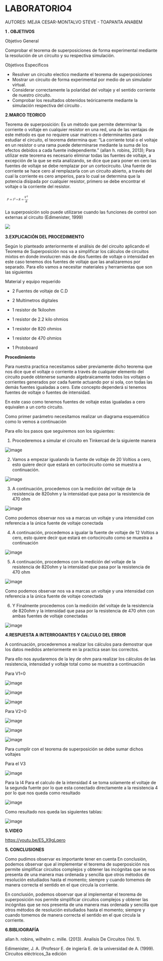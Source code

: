 # LABORATORIO4

AUTORES: MEJIA CESAR-MONTALVO STEVE - TOAPANTA ANABEM

**1 . OBJETIVOS**

Objetivo General

Comprobar el teorema de superposiciones de forma experimental mediante la resolución de un circuito y su respectiva simulación.

Objetivos Especificos

* Resolver un circuito electico mediante el teorema de superposiciones
* Mostrar un circuito de forma experimental por medio de un simulador virtual.
* Considerar correctamente la polaridad del voltaje y  el sentido corriente de nuestro circuito.
* Comprobar los resultados obtenidos teóricamente mediante la simulación respectiva del circuito .




**2.MARCO TEORICO**

Teorema de superposición:
Es un método que permite determinar la corriente o voltaje en cualquier resistor en una red, una de las ventajas de este método es que no requiere usar matrices o determinantes para estudiar el circuito, el teorema determina que: “La corriente total o el voltaje en un resistor o una rama puede determinarse mediante la suma de los efectos debidos a cada fuente independiente.” (allan h. robins, 2013); Para utilizar este teorema es necesario eliminar todas las fuentes de voltaje, a excepción de la que se esta analizando, se dice que para poner en cero las fuentes de voltaje se debe remplazar por un cortocircuito.
Una fuente de corriente se hace cero al remplazarla con un circuito abierto, a través del cual la corriente es cero amperios, para lo cual se determina que la potencia disipada por cualquier resistor, primero se debe encontrar el voltaje o la corriente del resistor.

![](https://github.com/Anabeltoapanta/LABORATORIO4/blob/main/FORMULA.png)
                                                                                                   
La superposición solo puede utilizarse cuando las funciones de control son externas al circuito
(Edimenister, 1999)

![](https://github.com/Anabeltoapanta/LABORATORIO4/blob/main/Teorema%20de%20superposici%C3%B3n_page-0001.jpg)
                                             

**3.EXPLICACIÓN DEL PROCEDIMIENTO**

Según lo planteado anteriormente el análisis de del circuito aplicando el Teorema 
de Superposición nos va a simplificar los cálculos de circuitos mixtos en donde 
involucren más de dos fuentes de voltaje o intensidad en este caso tenemos dos 
fuentes de voltaje que las analizaremos por separado.
Para ello vamos a necesitar materiales y herramientas que son las siguientes

Material y equipo requerido

- 2 Fuentes de voltaje de C.D

- 2 Multímetros digitales

- 1 resistor de 1kiloohm

- 1 resistor de 2.2 kilo ohmios

- 1 resistor de 820 ohmios

- 1 resistor de 470 ohmios

- 1 Protoboard

**Procedimiento**

Para nuestra practica necesitamos saber previamente dicho teorema que nos dice que 
el voltaje o corriente a través de cualquier elemento del circuito puede obtenerse 
sumando algebraicamente todos los voltajes o corrientes generados por cada fuente 
actuando por si sola, con todas las demás fuentes igualadas a cero. Este concepto 
dependerá si tenemos fuentes de voltaje o fuentes de intensidad.

En este caso como tenemos fuentes de voltaje estas igualadas a cero equivalen a un 
corto circuito. 

Como primer parámetro necesitamos realizar un diagrama esquemático como lo vemos a 
continuación

Para ello los pasos que seguiremos son los siguientes:

1)	Procederemos a simular el circuito en Tinkercad de la siguiente manera 

 ![image](https://user-images.githubusercontent.com/85134094/125635653-fe698c7f-a548-48a9-9335-bd082ade6f25.png)

2)	Vamos a empezar igualando la fuente de voltaje de 20 Voltios a cero, esto 
quiere decir que estará en cortocircuito como se muestra a continuación.

![image](https://user-images.githubusercontent.com/85134094/125635710-e16215d9-0328-4b70-b0e8-2760a04a3e23.png)

3)	A continuación, procedemos con la medición del voltaje de la resistencia de 
820ohm y la intensidad que pasa por la resistencia de 470 ohm

![image](https://user-images.githubusercontent.com/85134094/125635805-b95a39ec-b584-47d1-92a4-24e9705d01ab.png)

Como podemos observar nos va a marcas un voltaje y una intensidad con referencia a la única fuente de voltaje conectada

4)	A continuación, procedemos a igualar la fuente de voltaje de 12 Voltios a cero, esto quiere decir que estará en cortocircuito como se muestra a continuación 

![image](https://user-images.githubusercontent.com/85134094/125635885-f012a18d-983a-4cce-85b9-f994dd8f051b.png)

5)	A continuación, procedemos con la medición del voltaje de la resistencia de 820ohm y la intensidad que pasa por la resistencia de 470 ohm

![image](https://user-images.githubusercontent.com/85134094/125635915-95b535b0-9c5f-41df-9925-20d12c64bc51.png)

Como podemos observar nos va a marcas un voltaje y una intensidad con referencia a la única fuente de voltaje conectada

6)	Y Finalmente procedemos con la medición del voltaje de la resistencia de 
820ohm y la intensidad que pasa por la resistencia de 470 ohm con ambas fuentes de 
voltaje conectadas

![image](https://user-images.githubusercontent.com/85134094/125635989-585bd532-6f8d-4454-a4d8-e2c5a4cc3111.png)

**4.RESPUESTA A INTERROGANTES Y CALCULO DEL ERROR**

A continuación, procederemos a realizar los cálculos para demostrar que los datos medidos anteriormente en la practica sean los correctos. 

Para ello nos ayudaremos de la ley de ohm para realizar los cálculos de las resistencia, intensidad y voltaje total como se muestra a continuación

Para V1=0

![image](https://user-images.githubusercontent.com/85134094/125636064-12d2de18-d36b-4e10-816b-fedadf8e9d5f.png)

![image](https://user-images.githubusercontent.com/85134094/125636092-2a6f40b4-2038-4e11-80cb-07b1c154134f.png)

![image](https://user-images.githubusercontent.com/85134094/125642424-5d168b8e-a9eb-432c-8203-85f2220d10c3.png)

Para V2=0

![image](https://user-images.githubusercontent.com/85134094/125636146-ef2cc837-aaae-4c91-8441-2e3e9371ffcf.png)

![image](https://user-images.githubusercontent.com/85134094/125636177-bd88745b-1b29-4e4f-b6bf-decbe69d38b9.png)

![image](https://user-images.githubusercontent.com/85134094/125636196-49d5c2da-26c0-44ee-93b8-c5d8ebcc341b.png)

Para cumplir con el teorema de superposición se debe sumar dichos voltajes 

Para el V3

![image](https://user-images.githubusercontent.com/85134094/125636427-41629b41-03d4-402a-b8c5-1bb545a0b38d.png)

Para la I4 
Para el calculo de la intensidad 4 se toma solamente el voltaje de la segunda fuente por lo que esta conectado directamente a la resistencia 4 por lo que nos queda como resultado 

![image](https://user-images.githubusercontent.com/85134094/125636463-3c3ca1fe-43c6-4381-a259-01044c369806.png)

Como resultado nos queda las siguientes tablas:

![image](https://user-images.githubusercontent.com/85134094/125636533-811b8ec3-fc9e-47f1-bb6d-2da90e83376c.png)


**5.VIDEO**

https://youtu.be/E5_X9gLqero

**5. CONCLUSIONES**

Como pudimos observar es importante tener en cuenta En conclusión, podemos observar que al implementar el teorema de superposición nos permite simplificar circuitos complejos y obtener las incógnitas que se nos presenta de una manera mas ordenada y sencilla que otros métodos de resolución estudiados hasta el momento; siempre y cuando tomemos de manera correcta el sentido en el que circula la corriente.

En conclusión, podemos observar que al implementar el teorema de superposición nos permite simplificar circuitos complejos y obtener las incógnitas que se nos presenta de una manera mas ordenada y sencilla que otros métodos de resolución estudiados hasta el momento; siempre y cuando tomemos de manera correcta el sentido en el que circula la corriente.


**6.BIBLIOGRAFÍA**

allan h. robins,  wilhelm c. mille. (2013). Analisis De Circuitos (Vol. 1).

Edimenister, J. A. (Profesor E. de ingiería E. de la universidad de A. (1999). Circuitos eléctricos_3a  edición
